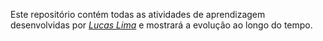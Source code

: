 Este repositório contém todas as atividades de aprendizagem desenvolvidas por _[Lucas Lima](https://www.linkedin.com/in/lucas-roberto-490699174/)_ e mostrará a evolução ao longo do tempo.

